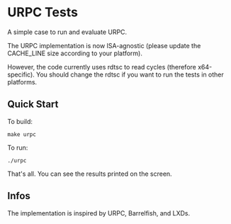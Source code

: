 # URPC Tests

A simple case to run and evaluate URPC.

The URPC implementation is now ISA-agnostic (please update the CACHE_LINE size
according to your platform).

However, the code currently uses rdtsc to read cycles (therefore x64-specific).
You should change the rdtsc if you want to run the tests in other platforms.

## Quick Start

To build:

	make urpc

To run:

	./urpc


That's all.
You can see the results printed on the screen.

## Infos

The implementation is inspired by URPC, Barrelfish, and LXDs.
